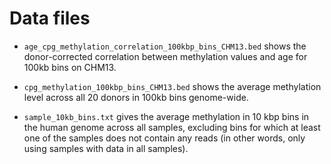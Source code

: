 # Data files

- `age_cpg_methylation_correlation_100kbp_bins_CHM13.bed` shows the
  donor-corrected correlation between methylation values and age for
  100kb bins on CHM13.

- `cpg_methylation_100kbp_bins_CHM13.bed` shows the average
  methylation level across all 20 donors in 100kb bins genome-wide.

- `sample_10kb_bins.txt` gives the average methylation in 10 kbp bins
  in the human genome across all samples, excluding bins for which at
  least one of the samples does not contain any reads (in other words,
  only using samples with data in all samples).

